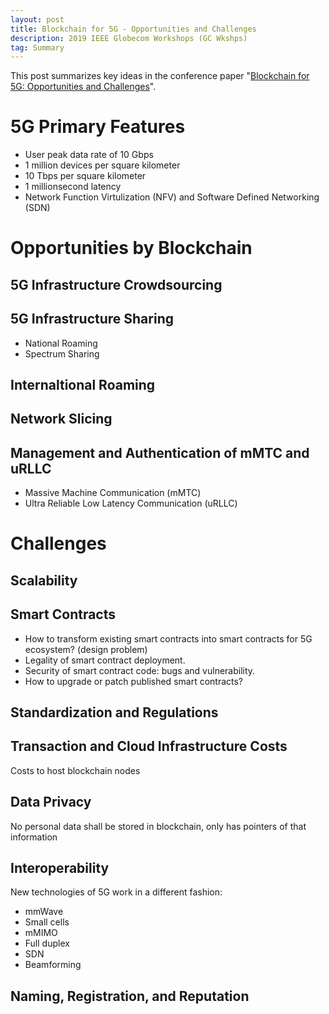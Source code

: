 ```yaml
---
layout: post
title: Blockchain for 5G - Opportunities and Challenges
description: 2019 IEEE Globecom Workshops (GC Wkshps)
tag: Summary
---
```


This post summarizes key ideas in the conference paper "[Blockchain for 5G: Opportunities and Challenges](https://ieeexplore.ieee.org/document/9024627)".

# 5G Primary Features

- User peak data rate of 10 Gbps
- 1 million devices per square kilometer
- 10 Tbps per square kilometer
- 1 millionsecond latency
- Network Function Virtulization (NFV) and Software Defined Networking (SDN)

# Opportunities by Blockchain

## 5G Infrastructure Crowdsourcing

## 5G Infrastructure Sharing

* National Roaming
* Spectrum Sharing

## Internaltional Roaming

## Network Slicing


## Management and Authentication of mMTC and uRLLC

* Massive Machine Communication (mMTC)
* Ultra Reliable Low Latency Communication (uRLLC)


# Challenges

## Scalability

## Smart Contracts

* How to transform existing smart contracts into smart contracts for 5G ecosystem? (design problem)
* Legality of smart contract deployment.
* Security of smart contract code: bugs and vulnerability.
* How to upgrade or patch published smart contracts?

## Standardization and Regulations

## Transaction and Cloud Infrastructure Costs

Costs to host blockchain nodes

## Data Privacy

No personal data shall be stored in blockchain, only has pointers of that information

## Interoperability

New technologies of 5G work in a different fashion:
* mmWave
* Small cells
* mMIMO
* Full duplex
* SDN
* Beamforming

## Naming, Registration, and Reputation

